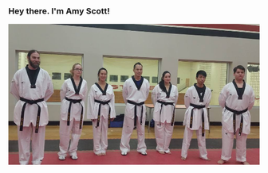 <h3>Hey there. I'm Amy Scott!</h3>

<img src="https://github.com/amyscotteng/amyscotteng/blob/main/TKD.jpg">

